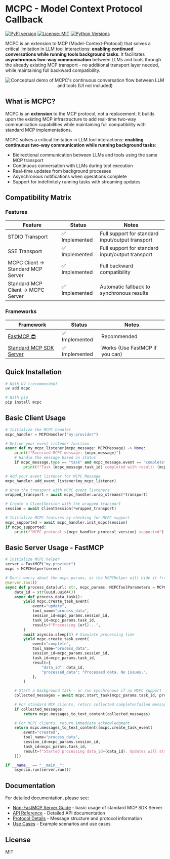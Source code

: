 # MCPC - Model Context Protocol Callback

[![PyPI version](https://badge.fury.io/py/mcpc.svg)](https://badge.fury.io/py/mcpc)
[![License: MIT](https://img.shields.io/badge/License-MIT-yellow.svg)](https://opensource.org/licenses/MIT)
[![Python Versions](https://img.shields.io/pypi/pyversions/mcpc.svg)](https://pypi.org/project/mcpc/)

MCPC is an extension to MCP (Model-Context-Protocol) that solves a critical limitation in LLM tool interactions: **enabling continued conversations while running tools background tasks**. It facilitates **asynchronous two-way communication** between LLMs and tools through the already existing MCP transport - no additional transport layer needed, while maintaining full backward compatibility.

<p align="center">
  <img src="assets/mcpc-demo_540.avif" alt="Conceptual demo of MCPC's continuous conversation flow between LLM and tools (UI not included)">
</p>

## What is MCPC?

MCPC is an **extension** to the MCP protocol, not a replacement. It builds upon the existing MCP infrastructure to add real-time two-way communication capabilities while maintaining full compatibility with standard MCP implementations.

MCPC solves a critical limitation in LLM tool interactions: **enabling continuous two-way communication while running background tasks**:

- Bidirectional communication between LLMs and tools using the same MCP transport
- Continuous conversation with LLMs during tool execution
- Real-time updates from background processes
- Asynchronous notifications when operations complete
- Support for indefinitely running tasks with streaming updates

## Compatibility Matrix

### Features

| Feature                           | Status         | Notes                                            |
| --------------------------------- | -------------- | ------------------------------------------------ |
| STDIO Transport                   | ✅ Implemented | Full support for standard input/output transport |
| SSE Transport                     | ✅ Implemented | Full support for standard input/output transport |
| MCPC Client → Standard MCP Server | ✅ Implemented | Full backward compatibility                      |
| Standard MCP Client → MCPC Server | ✅ Implemented | Automatic fallback to synchronous results        |

### Frameworks

| Framework                                                  | Status         | Notes                          |
| ---------------------------------------------------------- | -------------- | ------------------------------ |
| [FastMCP 😎](#basic-server-usage---fastmcp)                | ✅ Implemented | Recommended                    |
| [Standard MCP SDK Server](docs/standard-mcp-sdk-server.md) | ✅ Implemented | Works (Use FastMCP if you can) |

## Quick Installation

```bash
# With UV (recommended)
uv add mcpc

# With pip
pip install mcpc
```

## Basic Client Usage

```python
# Initialize the MCPC handler
mcpc_handler = MCPCHandler("my-provider")

# Define your event listener function
async def my_mcpc_listener(mcpc_message: MCPCMessage) -> None:
    print(f"Received MCPC message: {mcpc_message}")
    # Handle the message based on status
    if mcpc_message.type == "task" and mcpc_message.event == "complete":
        print(f"Task {mcpc_message.task_id} completed with result: {mcpc_message.result}")

# Add your event listener for MCPC Message
mcpc_handler.add_event_listener(my_mcpc_listener)

# Wrap the transport with MCPC event listeners
wrapped_transport = await mcpc_handler.wrap_streams(*transport)

# Create a ClientSession with the wrapped transport
session = await ClientSession(*wrapped_transport)

# Initialize MCPC features by checking for MCPC support
mcpc_supported = await mcpc_handler.init_mcpc(session)
if mcpc_supported:
    print(f"MCPC protocol v{mcpc_handler.protocol_version} supported")
```

## Basic Server Usage - FastMCP

```python
# Initialize MCPC helper
server = FastMCP("my-provider")
mcpc = MCPCHelper(server)

# Don't worry about the mcpc_params, as the MCPCHelper will hide it from the client
@server.tool()
async def process_data(url: str, mcpc_params: MCPCToolParameters = MCPCToolParameters()) -> dict:
    data_id = str(uuid.uuid4())
    async def process_data_task():
        yield mcpc.create_task_event(
            event="update",
            tool_name="process_data",
            session_id=mcpc_params.session_id,
            task_id=mcpc_params.task_id,
            result=f"Processing {url}...",
        )
        await asyncio.sleep(3) # Simulate processing time
        yield mcpc.create_task_event(
            event="complete",
            tool_name="process_data",
            session_id=mcpc_params.session_id,
            task_id=mcpc_params.task_id,
            result={
                "data_id": data_id,
                "processed_data": "Processed data. No issues.",
            },
        )

    # Start a background task - or run synchronous if no MCPC support
    collected_messages = await mcpc.start_task(mcpc_params.task_id, process_data_task)

    # For standard MCP clients, return collected complete/failed messages
    if collected_messages:
        return mcpc.messages_to_text_content(collected_messages)

    # For MCPC clients, return immediate acknowledgment
    return mcpc.messages_to_text_content([mcpc.create_task_event(
        event="created",
        tool_name="process_data",
        session_id=mcpc_params.session_id,
        task_id=mcpc_params.task_id,
        result=f"Started processing data_id={data_id}. Updates will stream in real-time.",
    )])

if __name__ == "__main__":
    asyncio.run(server.run())
```

## Documentation

For detailed documentation, please see:

- [Non-FastMCP Server Guide](docs/standard-mcp-sdk-server.md) - basic usage of standard MCP SDK Server
- [API Reference](docs/api-reference.md) - Detailed API documentation
- [Protocol Details](docs/protocol-details.md) - Message structure and protocol information
- [Use Cases](docs/use-cases.md) - Example scenarios and use cases

## License

MIT
